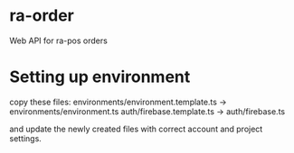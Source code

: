 # ra-order
Web API for ra-pos orders


# Setting up environment
copy these files:
environments/environment.template.ts -> environments/environment.ts
auth/firebase.template.ts -> auth/firebase.ts

and update the newly created files with correct account and project settings.
